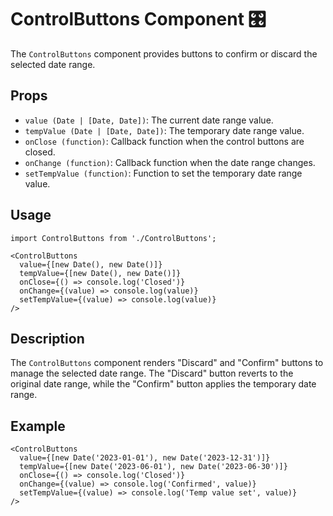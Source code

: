 # ControlButtons Component 🎛️

The `ControlButtons` component provides buttons to confirm or discard the selected date range.

## Props

- `value (Date | [Date, Date])`: The current date range value.
- `tempValue (Date | [Date, Date])`: The temporary date range value.
- `onClose (function)`: Callback function when the control buttons are closed.
- `onChange (function)`: Callback function when the date range changes.
- `setTempValue (function)`: Function to set the temporary date range value.

## Usage

```tsx
import ControlButtons from './ControlButtons';

<ControlButtons
  value={[new Date(), new Date()]}
  tempValue={[new Date(), new Date()]}
  onClose={() => console.log('Closed')}
  onChange={(value) => console.log(value)}
  setTempValue={(value) => console.log(value)}
/>
```

## Description

The `ControlButtons` component renders "Discard" and "Confirm" buttons to manage the selected date range. The "Discard" button reverts to the original date range, while the "Confirm" button applies the temporary date range.

## Example

```tsx
<ControlButtons
  value={[new Date('2023-01-01'), new Date('2023-12-31')]}
  tempValue={[new Date('2023-06-01'), new Date('2023-06-30')]}
  onClose={() => console.log('Closed')}
  onChange={(value) => console.log('Confirmed', value)}
  setTempValue={(value) => console.log('Temp value set', value)}
/>
```
